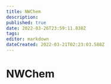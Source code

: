 ```yaml
---
title: NWChem
description: 
published: true
date: 2022-03-26T23:59:11.838Z
tags: 
editor: markdown
dateCreated: 2022-03-21T02:23:03.588Z
---
```


# NWChem

